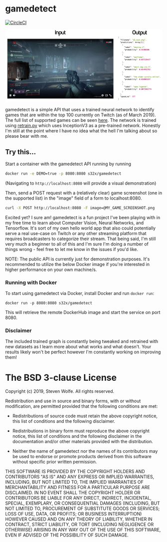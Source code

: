 # gamedetect

[![CircleCI](https://circleci.com/gh/s32x/gamedetect.svg?style=svg)](https://circleci.com/gh/s32x/gamedetect)

<p align="center">
    <img src="service/static/assets/images/repo.jpg" width="800px" border="0" alt="demo">
</p>

gamedetect is a simple API that uses a trained neural network to identify games that are within the top 100 currently on Twitch (as of March 2019). The full list of supported games can be seen [here](graph/output_labels.txt). The network is trained using [retrain.py](https://github.com/tensorflow/hub/blob/master/examples/image_retraining/retrain.py) which uses InceptionV3 as a pre-trained network. Honestly I'm still at the point where I have no idea what the hell I'm talking about so please bear with me.

## Try this...

Start a container with the gamedetect API running by running

```bash
docker run -e DEMO=true -p 8080:8080 s32x/gamedetect
```
(Navigating to `http://localhost:8080` will provide a visual demonstration)

Then, send a POST request with a (relatively clear) game screenshot (one in the supported list) in the "image" field of a form to localhost:8080.

```bash
curl -X POST http://localhost:8080 -F image=@MY_GAME_SCREENSHOT.png
```

Excited yet? I sure am! gamedetect is a fun project I've been playing with in my free time to learn about Computer Vision, Neural Networks, and Tensorflow. It's sort of my own hello world app that also could potentially serve a real use-case on Twitch or any other streaming platform that requires broadcasters to categorize their stream. That being said, I'm still very much a beginner to all of this and I'm sure I'm doing a number of things wrong - feel free to let me know in the issues if you'd like.

NOTE: The public API is currently just for demonstration purposes. It's recommended to utilize the below Docker image if you're interested in higher performance on your own machine/s.

### Running with Docker
To start using gamedetect via Docker, install Docker and run `docker run`:
```
docker run -p 8080:8080 s32x/gamedetect
```
This will retrieve the remote DockerHub image and start the service on port 8080.

### Disclaimer
The included trained graph is constantly being tweaked and retrained with new datasets as I learn more about what works and what doesn't. Your results likely won't be perfect however I'm constantly working on improving them!

The BSD 3-clause License
========================

Copyright (c) 2019, Steven Wolfe. All rights reserved.

Redistribution and use in source and binary forms, with or without modification,
are permitted provided that the following conditions are met:

 - Redistributions of source code must retain the above copyright notice,
   this list of conditions and the following disclaimer.

 - Redistributions in binary form must reproduce the above copyright notice,
   this list of conditions and the following disclaimer in the documentation
   and/or other materials provided with the distribution.

 - Neither the name of gamedetect nor the names of its contributors may
   be used to endorse or promote products derived from this software without
   specific prior written permission.

THIS SOFTWARE IS PROVIDED BY THE COPYRIGHT HOLDERS AND CONTRIBUTORS "AS IS" AND
ANY EXPRESS OR IMPLIED WARRANTIES, INCLUDING, BUT NOT LIMITED TO, THE IMPLIED
WARRANTIES OF MERCHANTABILITY AND FITNESS FOR A PARTICULAR PURPOSE ARE
DISCLAIMED. IN NO EVENT SHALL THE COPYRIGHT HOLDER OR CONTRIBUTORS BE LIABLE FOR
ANY DIRECT, INDIRECT, INCIDENTAL, SPECIAL, EXEMPLARY, OR CONSEQUENTIAL DAMAGES
(INCLUDING, BUT NOT LIMITED TO, PROCUREMENT OF SUBSTITUTE GOODS OR SERVICES;
LOSS OF USE, DATA, OR PROFITS; OR BUSINESS INTERRUPTION) HOWEVER CAUSED AND ON
ANY THEORY OF LIABILITY, WHETHER IN CONTRACT, STRICT LIABILITY, OR TORT
(INCLUDING NEGLIGENCE OR OTHERWISE) ARISING IN ANY WAY OUT OF THE USE OF THIS
SOFTWARE, EVEN IF ADVISED OF THE POSSIBILITY OF SUCH DAMAGE.
